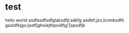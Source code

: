 # test
hello world
asdfasdfsdfglaksdfjl;sdkfg
asdklf;jzx;lcvmksdfh
gasldfkjgo;ijsdf[ghoiejthpoidfjg'[apsdfjk
